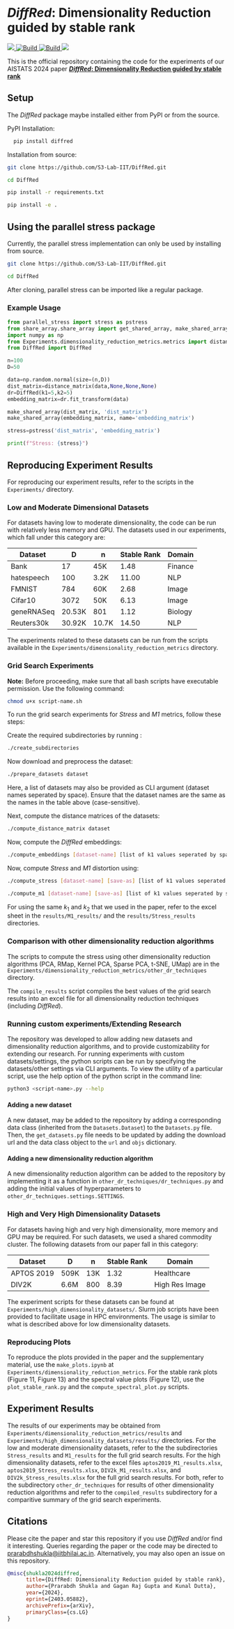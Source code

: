 # <i>DiffRed</i>: Dimensionality Reduction guided by stable rank
<p>
    <a href="https://badge.fury.io/py/diffred">
        <img src="https://badge.fury.io/py/diffred.svg">
    </a>
    <a href="https://www.python.org/">
        <img alt="Build" src="https://img.shields.io/badge/Python-3.9-3776AB.svg?style=flat&logo=python&logoColor=white">
    </a>
    <a href="https://creativecommons.org/licenses/by-nc-sa/4.0/">
        <img alt="Build" src="https://img.shields.io/badge/License-CC_BY--NC--SA_4.0-lightgrey.svg">
    </a>
    <a href="https://arxiv.org/abs/2403.05882">
        <img src="https://img.shields.io/badge/cs.ML-2403.05882-b31b1b?logo=arxiv&logoColor=red">
    </a>
</p>

This is the official repository containing the code for the experiments of our AISTATS 2024 paper [<b><i>DiffRed</i>: Dimensionality Reduction guided by stable rank</b>](https://arxiv.org/abs/2403.05882)


## Setup
The <i>DiffRed</i> package maybe installed either from PyPI or from the source.

PyPI Installation:

```bash
  pip install diffred 
```

Installation from source:

```bash
git clone https://github.com/S3-Lab-IIT/DiffRed.git

cd DiffRed

pip install -r requirements.txt

pip install -e .
```

## Using the parallel stress package
Currently, the parallel stress implementation can only be used by installing from source.

```bash
git clone https://github.com/S3-Lab-IIT/DiffRed.git

cd DiffRed
```

After cloning, parallel stress can be imported like a regular package. 

### Example Usage

```python
from parallel_stress import stress as pstress
from share_array.share_array import get_shared_array, make_shared_array
import numpy as np
from Experiments.dimensionality_reduction_metrics.metrics import distance_matrix
from DiffRed import DiffRed

n=100
D=50

data=np.random.normal(size=(n,D))
dist_matrix=distance_matrix(data,None,None,None)
dr=DiffRed(k1=5,k2=5)
embedding_matrix=dr.fit_transform(data)

make_shared_array(dist_matrix, 'dist_matrix')
make_shared_array(embedding_matrix, name='embedding_matrix')

stress=pstress('dist_matrix', 'embedding_matrix')

print(f"Stress: {stress}")

```

## Reproducing Experiment Results

For reproducing our experiment results, refer to the scripts in the `Experiments/` directory. 

### Low and Moderate Dimensional Datasets

For datasets having low to moderate dimensionality, the code can be run with relatively less memory and GPU. The datasets used in our experiments, which fall under this category are: 

| **Dataset** 	| $\mathbf{D}$ 	| $\mathbf{n}$ 	| **Stable Rank** 	| **Domain** 	|
|-------------	|--------------	|--------------	|-----------------	|------------	|
| Bank        	| 17           	| 45K          	| 1.48            	| Finance    	|
| hatespeech  	| 100          	| 3.2K         	| 11.00           	| NLP        	|
| FMNIST     	| 784          	| 60K          	| 2.68            	| Image      	|
| Cifar10     	| 3072         	| 50K          	| 6.13            	| Image      	|
| geneRNASeq  	| 20.53K       	| 801          	| 1.12            	| Biology    	|
| Reuters30k  	| 30.92K       	| 10.7K        	| 14.50           	| NLP        	|


The experiments related to these datasets can be run from the scripts available in the `Experiments/dimensionality_reduction_metrics` directory. 

### Grid Search Experiments

<b>Note:</b> Before proceeding, make sure that all bash scripts have executable permission. Use the following command:

```bash
chmod u+x script-name.sh
```

To run the grid search experiments for <i>Stress</i> and <i>M1</i> metrics, follow these steps:

Create the required subdirectories by running :

```bash
./create_subdirectories
```

Now download and preprocess the dataset:

```bash
./prepare_datasets dataset
```
Here, a list of datasets may also be provided as CLI argument (dataset names seperated by space). Ensure that the dataset names are the same as the names in the table above (case-sensitive). 

Next, compute the distance matrices of the datasets:

```bash
./compute_distance_matrix dataset
```

Now, compute the <i>DiffRed</i> embeddings:

```bash
./compute_embeddings [dataset-name] [list of k1 values seperated by space] [list of k2 values seperated by space] 100
```

Now, compute <i>Stress</i> and <i>M1</i> distortion using:

```bash
./compute_stress [dataset-name] [save-as] [list of k1 values seperated by space] [list of k2 values seperated by space] 100
```

```bash
./compute_m1 [dataset-name] [save-as] [list of k1 values seperated by space] [list of k2 values seperated by space] 100
```

For using the same $k_1$ and $k_2$ that we used in the paper, refer to the excel sheet in the `results/M1_results/` and the `results/Stress_results` directories. 

### Comparison with other dimensionality reduction algorithms

The scripts to compute the stress using other dimensionality reduction algorithms (PCA, RMap, Kernel PCA, Sparse PCA, t-SNE, UMap) are in the `Experiments/dimensionality_reduction_metrics/other_dr_techniques` directory. 

The `compile_results` script compiles the best values of the grid search results into an excel file for all dimensionality reduction techniques (including <i>DiffRed</i>). 

### Running custom experiments/Extending Research

The repository was developed to allow adding new datasets and dimensionality reduction algorithms, and to provide customizability for extending our research. For running experiments with custom datasets/settings, the python scripts can be run by specifying the datasets/other settings via CLI arguments. To view the utility of a particular script, use the help option of the python script in the command line:

```bash
python3 <script-name>.py --help
```

#### Adding a new dataset

A new dataset, may be added to the repository by adding a corresponding data class (inherited from the `Datasets.Dataset`) to the `Datasets.py` file. Then, the `get_datasets.py` file needs to be updated by adding the download url and the data class object to the `url` and `objs` dictionary.

#### Adding a new dimensionality reduction algorithm

A new dimensionality reduction algorithm can be added to the repository by implementing it as a function in `other_dr_techniques/dr_techniques.py` and adding the initial values of hyperparameters to `other_dr_techniques.settings.SETTINGS`.

### High and Very High Dimensionality Datasets

For datasets having high and very high dimensionality, more memory and GPU may be required. For such datasets, we used a shared commodity cluster. The following datasets from our paper fall in this category:

| **Dataset** 	| $\mathbf{D}$ 	| $\mathbf{n}$ 	| **Stable Rank** 	| **Domain**     	|
|-------------	|--------------	|--------------	|-----------------	|----------------	|
| APTOS 2019  	| 509K         	| 13K          	| 1.32            	| Healthcare     	|
| DIV2K       	| 6.6M         	| 800          	| 8.39            	| High Res Image 	|


The experiment scripts for these datasets can be found at `Experiments/high_dimensionality_datasets/`. Slurm job scripts have been provided to facilitate usage in HPC environments. The usage is similar to what is described above for low dimensionality datasets.

### Reproducing Plots

To reproduce the plots provided in the paper and the supplementary material, use the `make_plots.ipynb` at `Experiments/dimensionality_reduction_metrics`. For the stable rank plots (Figure 11, Figure 13) and the spectral value plots (Figure 12), use the `plot_stable_rank.py` and the `compute_spectral_plot.py` scripts. 


## Experiment Results

The results of our experiments may be obtained from `Experiments/dimensionality_reduction_metrics/results` and `Experiments/high_dimensionality_datasets/results/` directories. For the low and moderate dimensionality datasets, refer to the the subdirectories `Stress_results` and `M1_results` for the full grid search results. For the high dimensionality datasets, refer to the excel files `aptos2019_M1_results.xlsx`, `aptos2019_Stress_results.xlsx`, `DIV2k_M1_results.xlsx`, and `DIV2k_Stress_results.xlsx` for the full grid search results. For both, refer to the subdirectory `other_dr_techniques` for results of other dimensionality reduction algorithms and refer to the `compiled_results` subdirectory for a comparitive summary of the grid search experiments.

## Citations
Please cite the paper and star this repository if you use <i>DiffRed</i> and/or find it interesting. Queries regarding the paper or the code may be directed to [prarabdhshukla@iitbhilai.ac.in](mailto:prarabdhshukla@iitbhilai.ac.in). Alternatively, you may also open an issue on this repository.

```bibtex
@misc{shukla2024diffred,
      title={DiffRed: Dimensionality Reduction guided by stable rank}, 
      author={Prarabdh Shukla and Gagan Raj Gupta and Kunal Dutta},
      year={2024},
      eprint={2403.05882},
      archivePrefix={arXiv},
      primaryClass={cs.LG}
}
```



